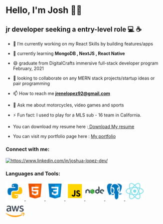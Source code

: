 


<!--
**JoshuaNow/JoshuaNow** is a ✨ _special_ ✨ repository because its `README.md` (this file) appears on your GitHub profile.

Here are some ideas to get you started:

- 🔭 I’m currently working on ...
- 🌱 I’m currently learning ...
- 👯 I’m looking to collaborate on ...
- 🤔 I’m looking for help with ...
- 💬 Ask me about ...
- 📫 How to reach me: ...
- 😄 Pronouns: ...
- ⚡ Fun fact: ...
-->
<!-- Header -->

<!-- <img src="images/josh-banner.jpg" width="900" height="250" alt="Header picture" /> -->

<!-- Contact/Work -->
<h1 align="left"> Hello, I'm Josh 👋🏽 </h1>
<h2 align="left">jr developer seeking a entry-level role 💻 ☕️ </h2>

-   🔭 I’m currently working on my React Skills by building features/apps

-   🌱  currently learning <b> MongoDB , NextJS , React Native</b>

-   😄  graduate from DigitalCrafts immersive full-stack developer program February, 2021
  
-   👯  looking to collaborate on any MERN stack projects/startup ideas or pair programming

-   📫  How to reach me **jrenelopez92@gmail.com**

-   💬  Ask me about motorcycles, video games and sports

-   ⚡  Fun fact: I used to play for a MLS sub - 16 team in California.

-  You can download my resume here :<a href=https://github.com/JoshuaNow/JoshuaNow/files/7166386/JoshuaLopezResume.pdf > Download My resume </a>
- You can visit my portfolio page here : <a href=https://joshuanow.github.io/ > My portfolio </a>

<h3 align="left">Connect with me:</h3>
<p align="left">
<a href="https://www.linkedin.com/in/joshua-lopez-dev/" target="blank"><img align="center" src="https://cdn.jsdelivr.net/npm/simple-icons@3.0.1/icons/linkedin.svg" alt="https://www.linkedin.com/in/joshua-lopez-dev/" height="30" width="40" /></a>
</p>

<!-- Skills -->

<h3 align="left">Languages and Tools:</h3>
<p align="left"> 
<a href="https://www.python.org" target="_blank"> <img src="/images/icons8-python-48.png" alt="python" width="60" height="60"/>  </a> 
<a href="https://www.w3.org/html/" target="_blank"> <img src="/images/icons8-html-5-48.png" alt="html5" width="60" height="60"/>  </a> 
<a href="https://www.w3schools.com/css/" target="_blank"> <img src="/images/icons8-css3-48.png" alt="css3" width="60" height="60"/> </a> 
<a href="https://developer.mozilla.org/en-US/docs/Web/JavaScript" target="_blank"> <img src="/images/icons8-javascript-48.png" alt="javascript" width="60" height="60"/> </a> 
<a href="https://nodejs.org" target="_blank"> <img src="/images/icons8-nodejs-48.png" alt="nodejs" width="60" height="60"/> </a> 
<!-- <a href="https://expressjs.com" target="_blank"> <img src="/images/express2.png" alt="express" width="60" height="60" /> </a>  --> 
<a href="https://www.postgresql.org" target="_blank"> <img src="/images/icons8-postgresql-48.png" alt="postgresql" width="60" height="60"/> </a> 
<a href="https://reactjs.org/" target="_blank"> <img src="/images/icons8-react-native-48.png" alt="react" width="60" height="60"/> </a> 
<a href="https://aws.amazon.com" target="_blank"> <img src="/images/icons8-amazon-web-services-48.png" alt="aws" width="60" height="60"/> </a> 
</p>
